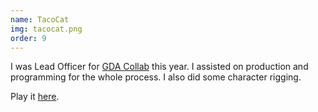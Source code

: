 ```yaml
---
name: TacoCat
img: tacocat.png
order: 9
---
```


I was Lead Officer for [GDA Collab](http://gdacollab.com/) this year. I assisted on production and programming for the whole process. I also did some character rigging.

Play it [here](https://game-design-art-collab.itch.io/tacocat).